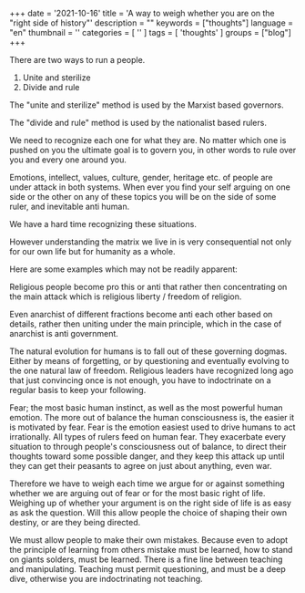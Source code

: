 +++
date = '2021-10-16'
title = 'A way to weigh whether you are on the "right side of history"'
description = ""
keywords = ["thoughts"]
language = "en"
thumbnail = ''
categories = [ '' ]
tags = [ 'thoughts' ]
groups = ["blog"]
+++


There are two ways to run a people.

1) Unite and sterilize
2) Divide and rule

The "unite and sterilize" method is used by the Marxist based governors.

The "divide and rule" method is used by the nationalist based rulers.

We need to recognize each one for what they are. No matter which one is pushed on you the ultimate goal is to govern you, in other words to rule over you and every one around you.

Emotions, intellect, values, culture, gender, heritage etc. of people are under attack in both systems.
When ever you find your self arguing on one side or the other on any of these topics you will be on the side of some ruler, and inevitable anti human.

We have a hard time recognizing these situations.

However understanding the matrix we live in is very consequential not only for our own life but for humanity as a whole.

Here are some examples which may not be readily apparent:

Religious people become pro this or anti that rather then concentrating on the main attack which is religious liberty / freedom of religion.

Even anarchist of different fractions become anti each other based on details, rather then uniting under the main principle, which in the case of anarchist is anti government.

The natural evolution for humans is to fall out of these governing dogmas.
Either by means of forgetting, or by questioning and eventually evolving to the one natural law of freedom.
Religious leaders have recognized long ago that just convincing once is not enough, you have to indoctrinate on a regular basis to keep your following.

Fear; the most basic human instinct, as well as the most powerful human emotion.
The more out of balance the human consciousness is, the easier it is motivated by fear.
Fear is the emotion easiest used to drive humans to act irrationally.
All types of rulers feed on human fear. They exacerbate every situation to through people's consciousness out of balance, to direct their thoughts toward some possible danger, and they keep this attack up until they can get their peasants to agree on just about anything, even war.

Therefore we have to weigh each time we argue for or against something whether we are arguing out of fear or for the most basic right of life.
Weighing up of whether your argument is on the right side of life is as easy as ask the question. Will this allow people the choice of shaping their own destiny, or are they being directed.

We must allow people to make their own mistakes. Because even to adopt the principle of learning from others mistake must be learned, how to stand on giants solders, must be learned.
There is a fine line between teaching and manipulating. Teaching must permit questioning, and must be a deep dive, otherwise you are indoctrinating not teaching.